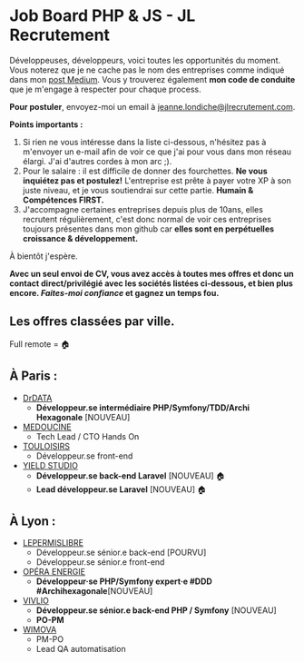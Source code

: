 # Job Board PHP & JS - JL Recrutement

Développeuses, développeurs, voici toutes les opportunités du moment. Vous noterez que je ne cache pas le nom des entreprises comme indiqué dans mon <a href="https://medium.com/@jlondiche/jarr%C3%AAte-le-recrutement-propri%C3%A9taire-je-d%C3%A9marre-l-open-source-6e33463aec9">post Medium</a>. Vous y trouverez également **mon code de conduite** que je m'engage à respecter pour chaque process.

**Pour postuler**, envoyez-moi un email à <a href="mailto:jeanne.londiche@jlrecrutement.com">jeanne.londiche@jlrecrutement.com</a>.

**Points importants :** 
1. Si rien ne vous intéresse dans la liste ci-dessous, n'hésitez pas à m'envoyer un e-mail afin de voir ce que j'ai pour vous dans mon réseau élargi. J'ai d'autres cordes à mon arc ;).
2. Pour le salaire : il est difficile de donner des fourchettes. **Ne vous inquiétez pas et postulez!** L'entreprise est prête à payer votre XP à son juste niveau, et je vous soutiendrai sur cette partie. **Humain & Compétences FIRST.**
3. J'accompagne certaines entreprises depuis plus de 10ans, elles recrutent régulièrement, c'est donc normal de voir ces entreprises toujours présentes dans mon github car **elles sont en perpétuelles croissance & développement.**

À bientôt j'espère.

**Avec un seul envoi de CV, vous avez accès à toutes mes offres et donc un contact direct/privilégié avec les sociétés listées ci-dessous, et bien plus encore. _Faites-moi confiance_ et gagnez un temps fou.**


## Les offres classées par ville.
Full remote = 🏠

## À Paris : 

- [DrDATA](DrDATA.md)
	- **Développeur.se intermédiaire PHP/Symfony/TDD/Archi Hexagonale** [NOUVEAU]
- [MEDOUCINE](MEDOUCINE.md)
	- Tech Lead / CTO Hands On
- [TOULOISIRS](TOULOISIRS.md)
	- Développeur.se front-end
- [YIELD STUDIO](YIELD_STUDIO.md)
	- **Développeur.se back-end Laravel** [NOUVEAU] 🏠
	- **Lead développeur.se Laravel** [NOUVEAU] 🏠


## À Lyon : 

- [LEPERMISLIBRE](LEPERMISLIBRE.md)
	- Développeur.se sénior.e back-end [POURVU]
	- Développeur.se sénior.e front-end
- [OPÉRA ENERGIE](OPERA_ENERGIE.md)
	- **Développeur·se PHP/Symfony expert·e #DDD #Archihexagonale**[NOUVEAU]
- [VIVLIO](VIVLIO.md)
	- **Développeur.se sénior.e back-end PHP / Symfony** [NOUVEAU]
	- **PO-PM**
- [WIMOVA](WIMOVA.md)
	- PM-PO
	- Lead QA automatisation



